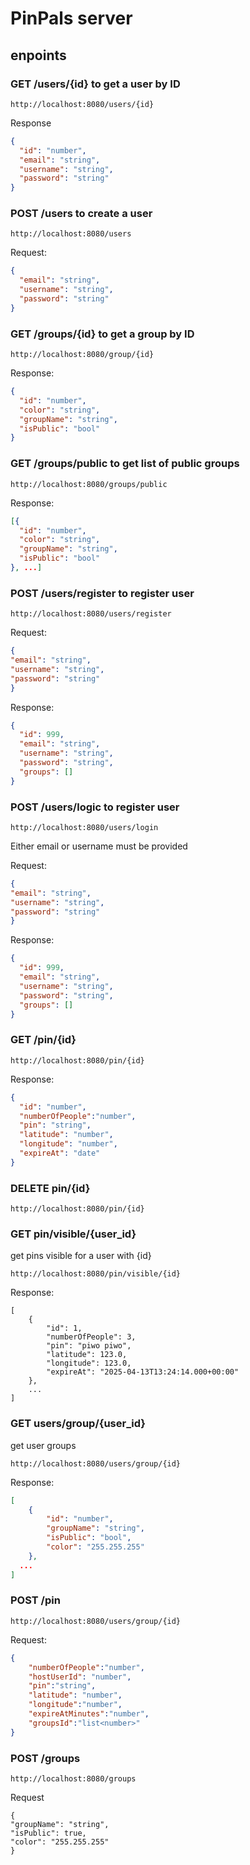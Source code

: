# PinPals server




## enpoints
### GET /users/{id} to get a user by ID

```
http://localhost:8080/users/{id}
```
Response 
```json
{
  "id": "number",
  "email": "string",
  "username": "string",
  "password": "string"
}

```

### POST /users to create a user
```
http://localhost:8080/users
```
Request:
```json
{
  "email": "string",
  "username": "string",
  "password": "string"
}
```


### GET /groups/{id} to get a group by ID
```
http://localhost:8080/group/{id}
```
Response:
```json
{
  "id": "number",
  "color": "string",
  "groupName": "string",
  "isPublic": "bool"
}

```

### GET /groups/public to get list of public groups
```
http://localhost:8080/groups/public
```
Response:
```json
[{
  "id": "number",
  "color": "string",
  "groupName": "string",
  "isPublic": "bool"
}, ...]
```

### POST /users/register to register user
```
http://localhost:8080/users/register
```
Request:
```json
{
"email": "string",
"username": "string",
"password": "string"
}
```
Response:
```json
{
  "id": 999,
  "email": "string",
  "username": "string",
  "password": "string",
  "groups": []
}
```

### POST /users/logic to register user
```
http://localhost:8080/users/login
```
Either email or username must be provided

Request:
```json
{
"email": "string",
"username": "string",
"password": "string"
}
```
Response:
```json
{
  "id": 999,
  "email": "string",
  "username": "string",
  "password": "string",
  "groups": []
}
```
### GET /pin/{id}

```
http://localhost:8080/pin/{id}

```

Response:
```json
{
  "id": "number",
  "numberOfPeople":"number",
  "pin": "string",
  "latitude": "number",
  "longitude": "number",
  "expireAt": "date"
}

```
### DELETE pin/{id}

```
http://localhost:8080/pin/{id}

```

### GET pin/visible/{user_id} 
get pins visible for a user with {id}

```
http://localhost:8080/pin/visible/{id}
```

Response:
```
[
    {
        "id": 1,
        "numberOfPeople": 3,
        "pin": "piwo piwo",
        "latitude": 123.0,
        "longitude": 123.0,
        "expireAt": "2025-04-13T13:24:14.000+00:00"
    }, 
    ... 
]
```

### GET users/group/{user_id}

get user groups
```
http://localhost:8080/users/group/{id}
```

Response:
```json
[
    {
        "id": "number",
        "groupName": "string",
        "isPublic": "bool",
        "color": "255.255.255"
    },
  ...
]
```

### POST /pin

```
http://localhost:8080/users/group/{id}
```

Request:
```json
{
    "numberOfPeople":"number",
    "hostUserId": "number",
    "pin":"string",
    "latitude": "number",
    "longitude":"number",
    "expireAtMinutes":"number",
    "groupsId":"list<number>"
}
```
### POST /groups

```
http://localhost:8080/groups
```

Request
```
{
"groupName": "string",
"isPublic": true,
"color": "255.255.255"
}
```